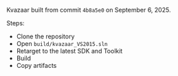 Kvazaar built from commit `4b8a5e0` on September 6, 2025.

Steps:
+ Clone the repository
+ Open `build/kvazaar_VS2015.sln`
+ Retarget to the latest SDK and Toolkit
+ Build
+ Copy artifacts